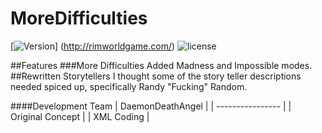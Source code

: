 # MoreDifficulties

[![Version](https://img.shields.io/badge/Rimworld-A16-green.svg)]
(http://rimworldgame.com/)
![license](https://img.shields.io/github/license/mashape/apistatus.svg)

##Features
###More Difficulties
Added Madness and Impossible modes.
##Rewritten Storytellers
I thought some of the story teller descriptions needed spiced up, specifically Randy "Fucking" Random.

####Development Team
| DaemonDeathAngel |
| ---------------- |
| Original Concept |
| XML Coding       |

